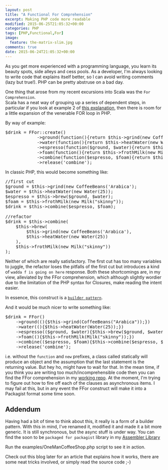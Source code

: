 ```yaml
---
layout: post
title: "A Functional For Comprehension"
excerpt: Making PHP code more readable
modified: 2015-06-25T21:05:32+00:00
categories: PHP
tags: [PHP,Functional,For]
image:
  feature: the-matrix-slim.jpg
comments: true
date: 2015-06-24T21:05:32+00:00
---
```


As you get more experienced with a programming language, you learn its beauty spots,
side alleys and cess pools.  As a developer, I'm always looking to write code that
explains itself better, so I can avoid writing comments (lazy but true!). 
PHP can be pretty abstruse on a bad day.

One thing that arose from my recent excursions into Scala was the `For Comprehension`.  
Scala has a neat way of grouping up a series of dependent steps, in particular
if you look at example 2 of [this explanation](http://docs.scala-lang.org/tutorials/FAQ/yield.html), 
then there is room for a little expansion of the venerable FOR loop in PHP.

By way of example:

<pre>
$drink = FFor::create()
            ->ground(function(){return $this->grind(new CoffeeBeans("Arabica"));})
            ->water(function(){return $this->heatWater(new Water(25));})
            ->espresso(function($ground, $water){return $this->brew($ground, $water);})
            ->foam(function(){return $this->frothMilk(new Milk("skinny"));})
            ->combine(function($espresso, $foam){return $this->combine($espresso, $foam);})
            ->release('combine');
</pre>


In classic PHP, this would become something like:

<pre>
//first cut
$ground = $this->grind(new CoffeeBeans('Arabica');
$water = $this->heatWater(new Water(25));
$espresso = $this->brew($ground, $water);
$foam = $this->frothMilk(new Milk("skinny"));
$drink = $this->combine($espresso, $foam);

//refactor
$drink = $this->combine(
    $this->brew(
        $this->grind(new CoffeeBeans('Arabica'),
        $this->heatWater(new Water(25))
    ),
    $this->frothMilk(new Milk("skinny"))
);
</pre>

Neither of which are really satisfactory. The first cut has too many variables
to juggle, the refactor loses the pitfalls of the first cut but introduces a kind
of `wadda f is going on here` response.  Both these shortcomings are, in my view,
alleviated by the FFor comprehension, which although slightly wordier due to the
limitation of the PHP syntax for Closures, make reading the intent easier.

In essence, this construct is a [`builder pattern`](https://github.com/chippyash/Builder-Pattern).

And it would be much nicer to write something like:

<pre>
$drink = FFor()
    ->ground((){$this->grind(CoffeeBeans("Arabica"));})
    ->water((){$this->heatWater(Water(25));})
    ->espresso(($ground, $water){$this->brew($ground, $water);})
    ->foam((){$this->frothMilk(Milk("skinny"));})
    ->combine(($espresso, $foam){$this->combine($espresso, $foam);})
    ->release('combine');
</pre>

i.e. without the `function` and `new` prefixes, a class called statically will produce an
object and the assumption that the last statement
is the returning value.  But hey ho, might have to wait for that.  In the mean
time, if you think you are writing too much/incomprehensible code then you can
find the FFor comprehension in my [working repo](https://github.com/chippyash/working/blob/master/src/chippyash/Funclang/FFor.php).
At the moment, I'm trying to figure out how to fire off each of the clauses as 
asynchronous items.  I may fail  at this, but in any event the FFor construct 
will make it into a Packagist format some time soon.

## Addendum

Having had a bit of time to think about this, it really is a form of a builder pattern.
With this in mind, I've renamed it, modified it and made it a bit more generic.
It is still synchronous, but the async stuff is under way.  You can find the soon
to be `packaged for packagist` library in my [Assembler Library](https://github.com/chippyash/assembler-builder-pattern) 

Run the examples/OneManCoffeeShop.php script to see it in action.

Check out this blog later for an article that explains how it works, there are some
neat tricks involved, or simply read the source code ;-)

